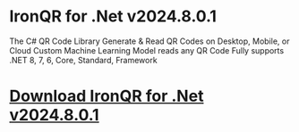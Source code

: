 # IronQR for .Net v2024.8.0.1

The C# QR Code Library
Generate & Read QR Codes on Desktop, Mobile, or Cloud
Custom Machine Learning Model reads any QR Code
Fully supports .NET 8, 7, 6, Core, Standard, Framework

# [Download IronQR for .Net v2024.8.0.1](https://developer.team/dotnet/34936-ironqr-for-net-v2024801.html)
